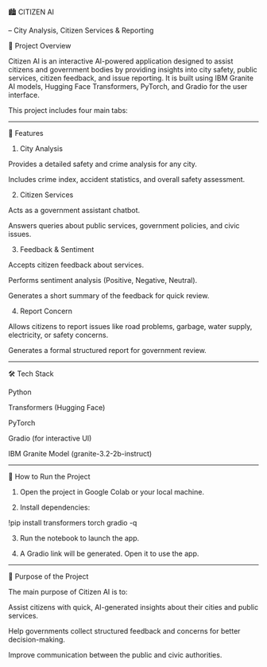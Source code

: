 🏙 CITIZEN AI



– City Analysis, Citizen Services & Reporting

📌 Project Overview

Citizen AI is an interactive AI-powered application designed to assist citizens and government bodies by providing insights into city safety, public services, citizen feedback, and issue reporting.
It is built using IBM Granite AI models, Hugging Face Transformers, PyTorch, and Gradio for the user interface.

This project includes four main tabs:


---

🚀 Features

1. City Analysis

Provides a detailed safety and crime analysis for any city.

Includes crime index, accident statistics, and overall safety assessment.


2. Citizen Services

Acts as a government assistant chatbot.

Answers queries about public services, government policies, and civic issues.


3. Feedback & Sentiment

Accepts citizen feedback about services.

Performs sentiment analysis (Positive, Negative, Neutral).

Generates a short summary of the feedback for quick review.


4. Report Concern

Allows citizens to report issues like road problems, garbage, water supply, electricity, or safety concerns.

Generates a formal structured report for government review.



---

🛠 Tech Stack

Python

Transformers (Hugging Face)

PyTorch

Gradio (for interactive UI)

IBM Granite Model (granite-3.2-2b-instruct)



---

📂 How to Run the Project

1. Open the project in Google Colab or your local machine.


2. Install dependencies:

!pip install transformers torch gradio -q


3. Run the notebook to launch the app.


4. A Gradio link will be generated. Open it to use the app.




---

🎯 Purpose of the Project

The main purpose of Citizen AI is to:

Assist citizens with quick, AI-generated insights about their cities and public services.

Help governments collect structured feedback and concerns for better decision-making.

Improve communication between the public and civic authorities.

